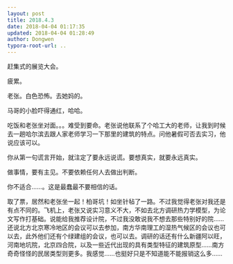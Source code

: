 ```yaml
---
layout: post
title: 2018.4.3
date: 2018-04-04 01:17:35
updated: 2018-04-04 01:28:49
author: Dongwen
typora-root-url: ..
---
```




赶集式的展览大会。

疲累。

老张。白色恐怖。去她妈的。

马哥的小脸吓得通红，哈哈。

吃饭和老张坐对面。。。难受到要命。老张说他联系了个哈工大的老师，让我到时候去一趟哈尔滨去跟人家老师学习一下那里的建筑的特点。问他暑假可否去实习，他说应该可以。

你从第一句谎言开始，就注定了要永远说谎。要想真实，就要永远真实。

做事情，要有主见。不要依赖任何人去做出判断。

你不适合……。这是最蠢最不要相信的话。

取了票，居然和老张坐一起！柏哥坑！如坐针毡了一路。不过我觉得老张对我还是有点不同的。飞机上，老张又说实习意义不大，不如去北方调研热力学模型，为论文写作打基础。说能给我推荐设计院，不过我没敢说我不想去那些特别好的院……还说北方北京寒冷地区的会议可以去参加，南方华南理工的湿热气候区的会议也可以去，此外他们还有个绿建组的会议，也可以去。调研的话还有什么新疆阿以旺，河南地坑院，北京四合院，以及一些近代出现的具有类型特征的建筑原型……南方奇奇怪怪的民居类型则更多。我感觉……也挺好只是不知道能不能报销这么多……        